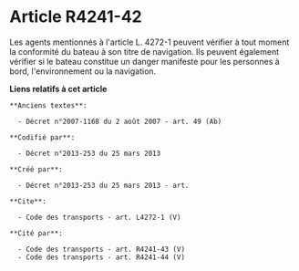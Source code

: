# Article R4241-42

Les agents mentionnés à l'article L. 4272-1 peuvent vérifier à tout moment la conformité du bateau à son titre de navigation.
Ils peuvent également vérifier si le bateau constitue un danger manifeste pour les personnes à bord, l'environnement ou la
navigation.

**Liens relatifs à cet article**

	**Anciens textes**:

	  - Décret n°2007-1168 du 2 août 2007 - art. 49 (Ab)

	**Codifié par**:

	  - Décret n°2013-253 du 25 mars 2013

	**Créé par**:

	  - Décret n°2013-253 du 25 mars 2013 - art.

	**Cite**:

	  - Code des transports - art. L4272-1 (V)

	**Cité par**:

	  - Code des transports - art. R4241-43 (V)
	  - Code des transports - art. R4241-44 (V)
